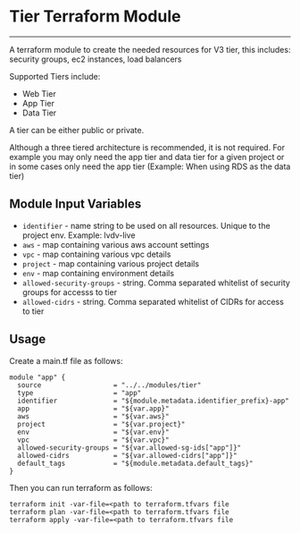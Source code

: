 Tier Terraform Module
=====================

---

A terraform module to create the needed resources for V3 tier,
this includes: security groups, ec2 instances, load balancers

Supported Tiers include:

* Web Tier
* App Tier
* Data Tier

A tier can be either public or private.

Although a three tiered architecture is recommended, it is not required.
For example you may only need the app tier and data tier for a given
project or in some cases only need the app tier (Example: When using RDS as the
data tier)


Module Input Variables
----------------------

- `identifier` - name string to be used on all resources. Unique to the
  project env. Example: lvdv-live
- `aws` - map containing various aws account settings
- `vpc` - map containing various vpc details
- `project` - map containing various project details
- `env` - map containing environment details
- `allowed-security-groups` - string. Comma separated whitelist of security
groups for accesss to tier
- `allowed-cidrs` - string. Comma separated whitelist of CIDRs for access to tier


Usage
-----

Create a main.tf file as follows:

```hcl
module "app" {
  source                  = "../../modules/tier"
  type                    = "app"
  identifier              = "${module.metadata.identifier_prefix}-app"
  app                     = "${var.app}"
  aws                     = "${var.aws}"
  project                 = "${var.project}"
  env                     = "${var.env}"
  vpc                     = "${var.vpc}"
  allowed-security-groups = "${var.allowed-sg-ids["app"]}"
  allowed-cidrs           = "${var.allowed-cidrs["app"]}"
  default_tags            = "${module.metadata.default_tags}"
}
```

Then you can run terraform as follows:

```
terraform init -var-file=<path to terraform.tfvars file
terraform plan -var-file=<path to terraform.tfvars file
terraform apply -var-file=<path to terraform.tfvars file
```
